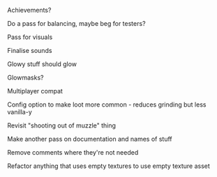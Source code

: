 Achievements?

Do a pass for balancing, maybe beg for testers?

Pass for visuals

Finalise sounds

Glowy stuff should glow

Glowmasks?

Multiplayer compat

Config option to make loot more common - reduces grinding but less vanilla-y

Revisit "shooting out of muzzle" thing

Make another pass on documentation and names of stuff

Remove comments where they're not needed

Refactor anything that uses empty textures to use empty texture asset